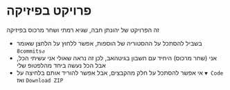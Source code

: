 #  פרויקט בפיזיקה
זה הפרויקט של יהונתן חבה, שגיא רמתי ושחר מרכוס בפיזיקה
 - בשביל להסתכל על ההסטוריה של הוספות, אפשר ללחוץ על הלחצן שאומר `8commits↺`
 - אני (שחר מרכוס) היחיד עם חשבון בגיטהאב, לכן זה נראה שאולי אני עשיתי הכל, אבל הכל נעשה ביחד מהלפטופ שלי
 - אי אפשר להסתכל על חלק מהקבצים, אבל אפשר להוריד אותם בלחיצה על `▼ Code` ואז `Download ZIP`
